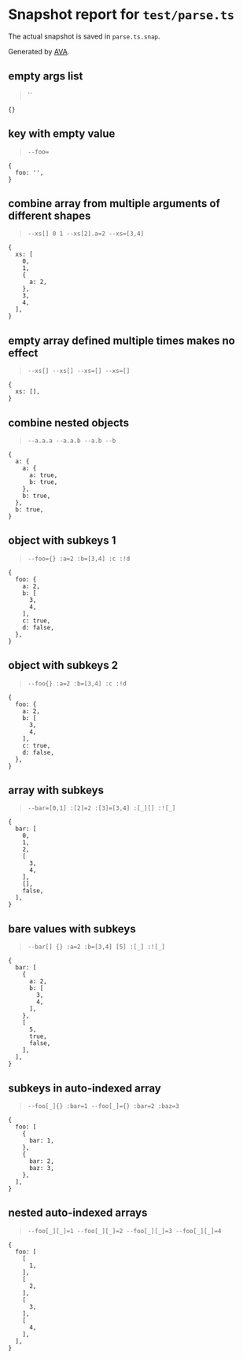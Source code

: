 # Snapshot report for `test/parse.ts`

The actual snapshot is saved in `parse.ts.snap`.

Generated by [AVA](https://avajs.dev).

## empty args list

> ``

    {}

## key with empty value

> `--foo=`

    {
      foo: '',
    }

## combine array from multiple arguments of different shapes

> `--xs[] 0 1 --xs[2].a=2 --xs=[3,4]`

    {
      xs: [
        0,
        1,
        {
          a: 2,
        },
        3,
        4,
      ],
    }

## empty array defined multiple times makes no effect

> `--xs[] --xs[] --xs=[] --xs=[]`

    {
      xs: [],
    }

## combine nested objects

> `--a.a.a --a.a.b --a.b --b`

    {
      a: {
        a: {
          a: true,
          b: true,
        },
        b: true,
      },
      b: true,
    }

## object with subkeys 1

> `--foo={} :a=2 :b=[3,4] :c :!d`

    {
      foo: {
        a: 2,
        b: [
          3,
          4,
        ],
        c: true,
        d: false,
      },
    }

## object with subkeys 2

> `--foo{} :a=2 :b=[3,4] :c :!d`

    {
      foo: {
        a: 2,
        b: [
          3,
          4,
        ],
        c: true,
        d: false,
      },
    }

## array with subkeys

> `--bar=[0,1] :[2]=2 :[3]=[3,4] :[_][] :![_]`

    {
      bar: [
        0,
        1,
        2,
        [
          3,
          4,
        ],
        [],
        false,
      ],
    }

## bare values with subkeys

> `--bar[] {} :a=2 :b=[3,4] [5] :[_] :![_]`

    {
      bar: [
        {
          a: 2,
          b: [
            3,
            4,
          ],
        },
        [
          5,
          true,
          false,
        ],
      ],
    }

## subkeys in auto-indexed array

> `--foo[_]{} :bar=1 --foo[_]={} :bar=2 :baz=3`

    {
      foo: [
        {
          bar: 1,
        },
        {
          bar: 2,
          baz: 3,
        },
      ],
    }

## nested auto-indexed arrays

> `--foo[_][_]=1 --foo[_][_]=2 --foo[_][_]=3 --foo[_][_]=4`

    {
      foo: [
        [
          1,
        ],
        [
          2,
        ],
        [
          3,
        ],
        [
          4,
        ],
      ],
    }
